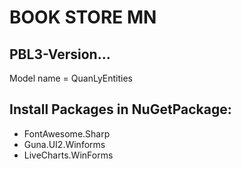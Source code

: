 # BOOK STORE MN

## PBL3-Version... 
Model name = QuanLyEntities

## Install Packages in NuGetPackage:   
- FontAwesome.Sharp
- Guna.UI2.Winforms
- LiveCharts.WinForms

